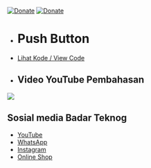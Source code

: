 [![Donate](https://img.shields.io/badge/Donate-Dana-green.svg)](https://link.dana.id/qr/dh6jn4w)
[![Donate](https://img.shields.io/badge/Donate-PayPal-green.svg)](https://paypal.me/BadarTeknog)
- # Push Button
- [Lihat Kode / View Code](https://github.com/BadarTeknog/Arduino-Program/blob/main/Arduino-PushButton/Push_Button/Push_Button.ino) 
- ## Video YouTube Pembahasan
[![](https://img.youtube.com/vi/Heeir4xSBwQ/0.jpg)](https://youtu.be/Heeir4xSBwQ
)
## Sosial media Badar Teknog

- [YouTube](https://youtube.com/badarteknog)
- [WhatsApp](https://chat.whatsapp.com/I6U3KmrqnQfKv9JLi29ZmO)
- [Instagram](https://instagram.com/badarteknog)
- [Online Shop](https://shopee.co.id/badar_teknog)

